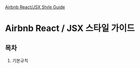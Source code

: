 [Airbnb React/JSX Style Guide](https://github.com/airbnb/javascript/tree/master/react)

# Airbnb React / JSX 스타일 가이드

## 목차
1. 기본규칙
